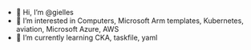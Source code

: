 - 👋 Hi, I’m @gielles
- 👀 I’m interested in Computers, Microsoft Arm templates, Kubernetes, aviation, Microsoft Azure, AWS
- 🌱 I’m currently learning CKA, taskfile, yaml

<!---
gielles/gielles is a ✨ special ✨ repository because its `README.md` (this file) appears on your GitHub profile.
You can click the Preview link to take a look at your changes.
--->
